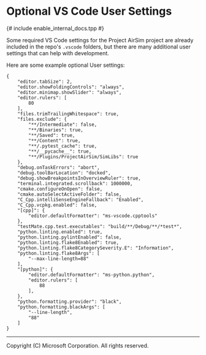 # Optional VS Code User Settings
{# include enable_internal_docs.tpp #}

Some required VS Code settings for the Project AirSim project are already included in the repo's `.vscode` folders, but there are many additional user settings that can help with development.

Here are some example optional User settings:

```
{
    "editor.tabSize": 2,
    "editor.showFoldingControls": "always",
    "editor.minimap.showSlider": "always",
    "editor.rulers": [
        80
    ],
    "files.trimTrailingWhitespace": true,
    "files.exclude": {
        "**/Intermediate": false,
        "**/Binaries": true,
        "**/Saved": true,
        "**/Content": true,
        "**/.pytest_cache": true,
        "**/__pycache__": true,
        "**/Plugins/ProjectAirSim/SimLibs": true
    },
    "debug.onTaskErrors": "abort",
    "debug.toolBarLocation": "docked",
    "debug.showBreakpointsInOverviewRuler": true,
    "terminal.integrated.scrollback": 1000000,
    "cmake.configureOnOpen": false,
    "cmake.autoSelectActiveFolder": false,
    "C_Cpp.intelliSenseEngineFallback": "Enabled",
    "C_Cpp.vcpkg.enabled": false,
    "[cpp]": {
        "editor.defaultFormatter": "ms-vscode.cpptools"
    },
    "testMate.cpp.test.executables": "build/**/Debug/**/*test*",
    "python.linting.enabled": true,
    "python.linting.pylintEnabled": false,
    "python.linting.flake8Enabled": true,
    "python.linting.flake8CategorySeverity.E": "Information",
    "python.linting.flake8Args": [
        "--max-line-length=88"
    ],
    "[python]": {
        "editor.defaultFormatter": "ms-python.python",
        "editor.rulers": [
            88
        ],
    },
    "python.formatting.provider": "black",
    "python.formatting.blackArgs": [
        "--line-length",
        "88"
    ]
}
```

---

Copyright (C) Microsoft Corporation.  All rights reserved.
